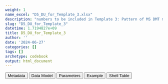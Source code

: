 ```yaml
---
weight: 1
name_excel: "D5_DU_for_Template_3.xlsx"
description: "numbers to be included in Template 3: Pattern of MS DMT medication use (for each drug individually and for any MS drug use) during pregnancy in women from the MS Pregnancy cohort"
slug: "D5_DU_for_Template_3"
datetime: 1.7194827e+09
title: D5_DU_for_Template_3
author: ''
date: '2024-06-27'
categories: []
tags: []
archetype: codebook
output: html_document
---
```


<script src="/rmarkdown-libs/core-js/shim.min.js"></script>
<script src="/rmarkdown-libs/react/react.min.js"></script>
<script src="/rmarkdown-libs/react/react-dom.min.js"></script>
<script src="/rmarkdown-libs/reactwidget/react-tools.js"></script>
<script src="/rmarkdown-libs/htmlwidgets/htmlwidgets.js"></script>
<link href="/rmarkdown-libs/reactable/reactable.css" rel="stylesheet" />
<script src="/rmarkdown-libs/reactable-binding/reactable.js"></script>
<div class="tab">
<button class="tablinks" onclick="openCity(event, &#39;Metadata&#39;)" id="defaultOpen">Metadata</button>
<button class="tablinks" onclick="openCity(event, &#39;Data Model&#39;)">Data Model</button>
<button class="tablinks" onclick="openCity(event, &#39;Parameters&#39;)">Parameters</button>
<button class="tablinks" onclick="openCity(event, &#39;Example&#39;)">Example</button>
<button class="tablinks" onclick="openCity(event, &#39;Shell Table&#39;)">Shell Table</button>
</div>
<div class="tabcontent"></div>
<div id="Shell Table" class="tabcontent">
<div id="htmlwidget-1" class="reactable html-widget" style="width:auto;height:600px;"></div>
<script type="application/json" data-for="htmlwidget-1">{"x":{"tag":{"name":"Reactable","attribs":{"data":{"Patterns of MS drug use before and during pregnancy":["For each drug individually","●       Patterns of MS drug use around pregnancy","Before pregnancy2","Ø","Ø","✔","✔","●       Patterns of MS drug use during pregnancy",null,null,null,null,null,null,null,null,"Any MS drug","●       Patterns of MS drug use around pregnancy","Before pregnancy2","Ø"],"...2":[null,null,"During Pregnancy","✔","Ø","✔","Ø",null,"T13","✔","Ø","Ø","✔","✔","Ø","✔",null,null,"During Pregnancy","✔"],"...3":[null,null,null,null,null,null,null,null,"T23","Ø","✔","Ø","✔","Ø","✔","✔",null,null,null,null],"...4":[null,null,null,null,null,null,null,null,"T33","Ø","Ø","✔","Ø","✔","✔","✔",null,null,null,null],"Experienced trimester in the pregnancies":[null,null,null,null,null,null,null,null,null,null,null,null,null,null,null,null,null,null,null,null],"Number of pregnancies in the stratum":[null,null,null,null,null,null,null,null,null,null,null,null,null,null,null,null,null,null,null,null],"Number of pregnancies exposed":[null,null,null,"n1","n1","n1","n1",null,null,"n1","n1","n1","n1","n1","n1","n1",null,null,null,"n1"],"Percentage (reference = pregnancies in the MS pregnancy cohort)":[null,null,null,"n2_MSMEDICATION_0_anytri","n2_MSMEDICATION_0_notri","n2_MSMEDICATION_1_anytri","n2_MSMEDICATION_1_notri",null,null,"n2_MSMEDICATION_any_tri1only","n2_MSMEDICATION_any_tri2only",null,"n2_MSMEDICATION_any_tri1tri2only",null,null,"n2_MSMEDICATION_any_tri1tri2tri3",null,null,null,"n2_anydrug_0_anytri"],"Median number of prescriptions/dispensations":[null,null,null,"n3_MSMEDICATION_0_anytri","n3_MSMEDICATION_0_notri","n3_MSMEDICATION_1_anytri","n3_MSMEDICATION_1_notri",null,null,"n3_MSMEDICATION_any_tri1only","n3_MSMEDICATION_any_tri2only",null,"n3_MSMEDICATION_any_tri1tri2only",null,null,"n3_MSMEDICATION_any_tri1tri2tri3",null,null,null,"n3_anydrug_0_anytri"]},"columns":[{"id":"Patterns of MS drug use before and during pregnancy","name":"Patterns of MS drug use before and during pregnancy","type":"character"},{"id":"...2","name":"...2","type":"character"},{"id":"...3","name":"...3","type":"character"},{"id":"...4","name":"...4","type":"character"},{"id":"Experienced trimester in the pregnancies","name":"Experienced trimester in the pregnancies","type":"logical"},{"id":"Number of pregnancies in the stratum","name":"Number of pregnancies in the stratum","type":"logical"},{"id":"Number of pregnancies exposed","name":"Number of pregnancies exposed","type":"character"},{"id":"Percentage (reference = pregnancies in the MS pregnancy cohort)","name":"Percentage (reference = pregnancies in the MS pregnancy cohort)","type":"character"},{"id":"Median number of prescriptions/dispensations","name":"Median number of prescriptions/dispensations","type":"character"}],"sortable":false,"searchable":true,"pagination":false,"highlight":true,"bordered":true,"striped":true,"style":{"maxWidth":1800},"height":"600px","dataKey":"dd239088a03d3750807ce6b34bbcc298"},"children":[]},"class":"reactR_markup"},"evals":[],"jsHooks":[]}</script>
</div>
